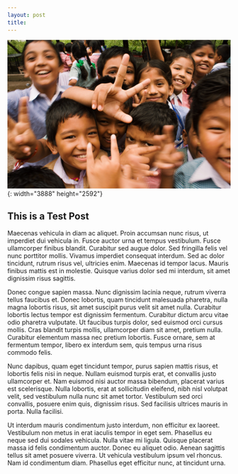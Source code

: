 ```yaml
---
layout: post
title:
---
```


![](/uploads/children-close-up-crowd-764681.jpg){: width="3888" height="2592"}

## This is a Test Post

Maecenas vehicula in diam ac aliquet. Proin accumsan nunc risus, ut imperdiet dui vehicula in. Fusce auctor urna et tempus vestibulum. Fusce ullamcorper finibus blandit. Curabitur sed augue dolor. Sed fringilla felis vel nunc porttitor mollis. Vivamus imperdiet consequat interdum. Sed ac dolor tincidunt, rutrum risus vel, ultricies enim. Maecenas id tempor lacus. Mauris finibus mattis est in molestie. Quisque varius dolor sed mi interdum, sit amet dignissim risus sagittis.

Donec congue sapien massa. Nunc dignissim lacinia neque, rutrum viverra tellus faucibus et. Donec lobortis, quam tincidunt malesuada pharetra, nulla magna lobortis risus, sit amet suscipit purus velit sit amet nulla. Curabitur lobortis lectus tempor est dignissim fermentum. Curabitur dictum arcu vitae odio pharetra vulputate. Ut faucibus turpis dolor, sed euismod orci cursus mollis. Cras blandit turpis mollis, ullamcorper diam sit amet, pretium nulla. Curabitur elementum massa nec pretium lobortis. Fusce ornare, sem at fermentum tempor, libero ex interdum sem, quis tempus urna risus commodo felis.

Nunc dapibus, quam eget tincidunt tempor, purus sapien mattis risus, et lobortis felis nisi in neque. Nullam euismod turpis erat, et convallis justo ullamcorper et. Nam euismod nisi auctor massa bibendum, placerat varius est scelerisque. Nulla lobortis, erat at sollicitudin eleifend, nibh nisl volutpat velit, sed vestibulum nulla nunc sit amet tortor. Vestibulum sed orci convallis, posuere enim quis, dignissim risus. Sed facilisis ultrices mauris in porta. Nulla facilisi.

Ut interdum mauris condimentum justo interdum, non efficitur ex laoreet. Vestibulum non metus in erat iaculis tempor in eget sem. Phasellus eu neque sed dui sodales vehicula. Nulla vitae mi ligula. Quisque placerat massa id felis condimentum auctor. Donec eu aliquet odio. Aenean sagittis tellus sit amet posuere viverra. Ut vehicula vestibulum ipsum vel rhoncus. Nam id condimentum diam. Phasellus eget efficitur nunc, at tincidunt urna.